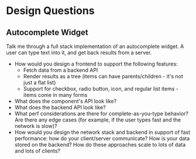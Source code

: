 # Design Questions

## Autocomplete Widget

Talk me through a full stack implementation of an autocomplete widget. A user can type text into it, and get back results from a server.

* How would you design a frontend to support the following features:
  * Fetch data from a backend API
  * Render results as a tree (items can have parents/children - it's not just a flat list)
  * Support for checkbox, radio button, icon, and regular list items - items come in many forms
* What does the component's API look like?
* What does the backend API look like?
* What perf considerations are there for complete-as-you-type behavior? Are there any edge cases (for example, if the user types fast and the network is slow)?
* How would you design the network stack and backend in support of fast performance: how do your client/server communicate? How is your data stored on the backend? How do these approaches scale to lots of data and lots of clients?
